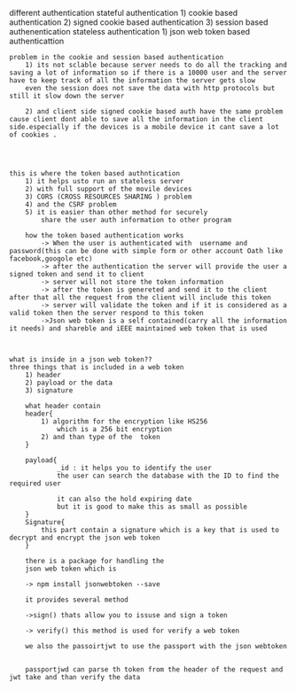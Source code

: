 different authentication
    stateful authentication
        1) cookie based authentication
        2) signed cookie based authentication
        3) session based authenentication
    stateless authentication
        1) json web token based authenticattion

    problem in the cookie and session based authentication
        1) its not sclable because server needs to do all the tracking and saving a lot of information so if there is a 10000 user and the server have to keep track of all the information the server gets slow
        even the session does not save the data with http protocols but still it slow down the server

        2) and client side signed cookie based auth have the same problem cause client dont able to save all the information in the client side.especially if the devices is a mobile device it cant save a lot of cookies .

        


    this is where the token based authntication
        1) it helps usto run an stateless server
        2) with full support of the movile devices
        3) CORS (CROSS RESOURCES SHARING ) problem
        4) and the CSRF problem
        5) it is easier than other method for securely 
            share the user auth information to other program

        how the token based authentication works
            -> When the user is authenticated with  username and password(this can be done with simple form or other account Oath like facebook,googole etc)
            -> after the authentication the server will provide the user a signed token and send it to client
            -> server will not store the token information
            -> after the token is genereted and send it to the client after that all the request from the client will include this token
            -> server will validate the token and if it is considered as a valid token then the server respond to this token
            ->Json web token is a self contained(carry all the information it needs) and shareble and iEEE maintained web token that is used



    what is inside in a json web token??
    three things that is included in a web token
        1) header
        2) payload or the data
        3) signature

        what header contain
        header{
            1) algorithm for the encryption like HS256
                which is a 256 bit encryption 
            2) and than type of the  token 
        }

        payload{
                _id : it helps you to identify the user
                the user can search the database with the ID to find the required user

                it can also the hold expiring date
                but it is good to make this as small as possible 
        }
        Signature{
            this part contain a signature which is a key that is used to decrypt and encrypt the json web token
        }

        there is a package for handling the 
        json web token which is

        -> npm install jsonwebtoken --save

        it provides several method

        ->sign() thats allow you to issuse and sign a token

        -> verify() this method is used for verify a web token 

        we also the passoirtjwt to use the passport with the json webtoken


        passportjwd can parse th token from the header of the request and jwt take and than verify the data
        